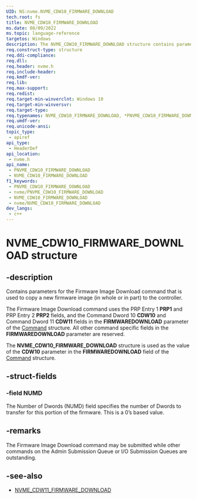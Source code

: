 ```yaml
---
UID: NS:nvme.NVME_CDW10_FIRMWARE_DOWNLOAD
tech.root: fs
title: NVME_CDW10_FIRMWARE_DOWNLOAD
ms.date: 08/09/2022
ms.topic: language-reference
targetos: Windows
description: The NVME_CDW10_FIRMWARE_DOWNLOAD structure contains parameters for the Firmware Image Download command that copies a new firmware image to the controller.
req.construct-type: structure
req.ddi-compliance: 
req.dll: 
req.header: nvme.h
req.include-header: 
req.kmdf-ver: 
req.lib: 
req.max-support: 
req.redist: 
req.target-min-winverclnt: Windows 10
req.target-min-winversvr: 
req.target-type: 
req.typenames: NVME_CDW10_FIRMWARE_DOWNLOAD, *PNVME_CDW10_FIRMWARE_DOWNLOAD
req.umdf-ver: 
req.unicode-ansi: 
topic_type:
 - apiref
api_type:
 - HeaderDef
api_location:
 - nvme.h
api_name:
 - PNVME_CDW10_FIRMWARE_DOWNLOAD
 - NVME_CDW10_FIRMWARE_DOWNLOAD
f1_keywords:
 - PNVME_CDW10_FIRMWARE_DOWNLOAD
 - nvme/PNVME_CDW10_FIRMWARE_DOWNLOAD
 - NVME_CDW10_FIRMWARE_DOWNLOAD
 - nvme/NVME_CDW10_FIRMWARE_DOWNLOAD
dev_langs:
 - c++
---
```


# NVME_CDW10_FIRMWARE_DOWNLOAD structure


## -description

Contains parameters for the Firmware Image Download command that is used to copy a new firmware image (in whole or in part) to the controller.

The Firmware Image Download command uses the PRP Entry 1 **PRP1** and PRP Entry 2 **PRP2** fields, and the Command Dword 10 **CDW10** and Command Dword 11 **CDW11** fields in the **FIRMWAREDOWNLOAD** parameter of the [Command](ns-nvme-nvme_command.md) structure. All other command specific fields in the **FIRMWAREDOWNLOAD** parameter are reserved.

The **NVME_CDW10_FIRMWARE_DOWNLOAD** structure is used as the value of the **CDW10** parameter in the **FIRMWAREDOWNLOAD** field of the [Command](ns-nvme-nvme_command.md) structure.

## -struct-fields

### -field NUMD

The Number of Dwords (NUMD) field specifies the number of Dwords to transfer for this portion of the firmware. This is a 0’s based value.

## -remarks

The Firmware Image Download command may be submitted while other commands on the Admin Submission Queue or I/O Submission Queues are outstanding.

## -see-also

- [NVME_CDW11_FIRMWARE_DOWNLOAD](ns-nvme-nvme_cdw11_firmware_download.md)

